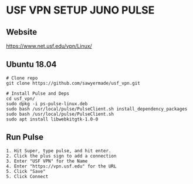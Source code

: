 # USF VPN SETUP JUNO PULSE

## Website
https://www.net.usf.edu/vpn/Linux/

## Ubuntu 18.04
```
# Clone repo
git clone https://github.com/sawyermade/usf_vpn.git

# Install Pulse and Deps
cd usf_vpn/
sudo dpkg -i ps-pulse-linux.deb
sudo bash /usr/local/pulse/PulseClient.sh install_dependency_packages
sudo bash /usr/local/pulse/PulseClient.sh
sudo apt install libwebkitgtk-1.0-0
```

## Run Pulse
```
1. Hit Super, type pulse, and hit enter.
2. Click the plus sign to add a connection
3. Enter "USF VPN" for the Name
4. Enter "https://vpn.usf.edu" for the URL
5. Click "Save"
5. Click Connect
```
